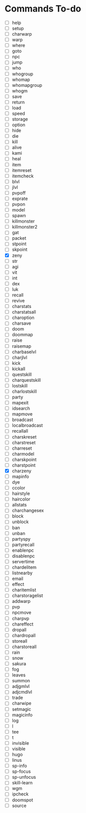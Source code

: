 # Commands To-do
- [ ] help
- [ ] setup
- [ ] charwarp
- [ ] warp
- [ ] where
- [ ] goto
- [ ] npc
- [ ] jump
- [ ] who
- [ ] whogroup
- [ ] whomap
- [ ] whomapgroup
- [ ] whogm
- [ ] save
- [ ] return
- [ ] load
- [ ] speed
- [ ] storage
- [ ] option
- [ ] hide
- [ ] die
- [ ] kill
- [ ] alive
- [ ] kami
- [ ] heal
- [ ] item
- [ ] itemreset
- [ ] itemcheck
- [ ] blvl
- [ ] jlvl
- [ ] pvpoff
- [ ] exprate
- [ ] pvpon
- [ ] model
- [ ] spawn
- [ ] killmonster
- [ ] killmonster2
- [ ] gat
- [ ] packet
- [ ] stpoint
- [ ] skpoint
- [X] zeny
- [ ] str
- [ ] agi
- [ ] vit
- [ ] int
- [ ] dex
- [ ] luk
- [ ] recall
- [ ] revive
- [ ] charstats
- [ ] charstatsall
- [ ] charoption
- [ ] charsave
- [ ] doom
- [ ] doommap
- [ ] raise
- [ ] raisemap
- [ ] charbaselvl
- [ ] charjlvl
- [ ] kick
- [ ] kickall
- [ ] questskill
- [ ] charquestskill
- [ ] lostskill
- [ ] charlostskill
- [ ] party
- [ ] mapexit
- [ ] idsearch
- [ ] mapmove
- [ ] broadcast
- [ ] localbroadcast
- [ ] recallall
- [ ] charskreset
- [ ] charstreset
- [ ] charreset
- [ ] charmodel
- [ ] charskpoint
- [ ] charstpoint
- [X] charzeny
- [ ] mapinfo
- [ ] dye
- [ ] ccolor
- [ ] hairstyle
- [ ] haircolor
- [ ] allstats
- [ ] charchangesex
- [ ] block
- [ ] unblock
- [ ] ban
- [ ] unban
- [ ] partyspy
- [ ] partyrecall
- [ ] enablenpc
- [ ] disablenpc
- [ ] servertime
- [ ] chardelitem
- [ ] listnearby
- [ ] email
- [ ] effect
- [ ] charitemlist
- [ ] charstoragelist
- [ ] addwarp
- [ ] pvp
- [ ] npcmove
- [ ] charpvp
- [ ] chareffect
- [ ] dropall
- [ ] chardropall
- [ ] storeall
- [ ] charstoreall
- [ ] rain
- [ ] snow
- [ ] sakura
- [ ] fog
- [ ] leaves
- [ ] summon
- [ ] adjgmlvl
- [ ] adjcmdlvl
- [ ] trade
- [ ] charwipe
- [ ] setmagic
- [ ] magicinfo
- [ ] log
- [ ] l
- [ ] tee
- [ ] t
- [ ] invisible
- [ ] visible
- [ ] hugo
- [ ] linus
- [ ] sp-info
- [ ] sp-focus
- [ ] sp-unfocus
- [ ] skill-learn
- [ ] wgm
- [ ] ipcheck
- [ ] doomspot
- [ ] source

